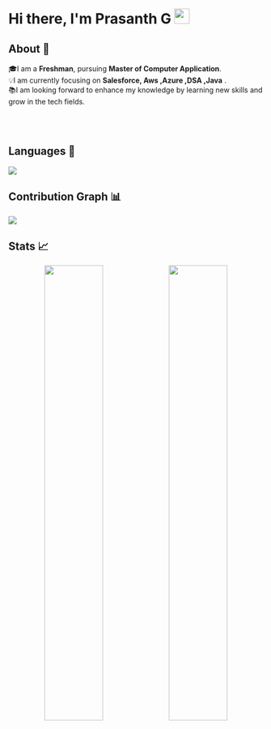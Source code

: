 
# Hi there, I'm Prasanth G <img src="https://raw.githubusercontent.com/aemmadi/aemmadi/master/wave.gif" width="30px">
## About 👋
🎓I am a **Freshman**, pursuing  **Master of Computer Application**. <br>
💡I am currently focusing on **Salesforce, Aws ,Azure ,DSA ,Java** . <br>
📚I am looking forward to enhance my knowledge by learning new skills and grow in the tech fields.

<!--[![Twitter Badge](https://img.shields.io/badge/Twitter-blue?style=flat&labelColor=1ca0f1&logo=twitter&logoColor=white&link=https://twitter.com/shawsamadrita)](https://twitter.com/prasanthg24)
[![Linkedin Badge](https://img.shields.io/badge/LinkedIn-darkblue?style=flat&labelColor=0e76a8&logo=linkedin&logoColor=white&link=https://www.linkedin.com/in/prasanth-gopinathan/)](https://www.linkedin.com/in/prasanth-gopinathan/)-->


<br/>
<br/>


## Languages 📝
<img
     src="https://github-readme-stats.vercel.app/api/top-langs/?username=prasanthg24&layout=compact&theme=tokyonight"
     />
## Contribution Graph 📊
<img
     src="https://activity-graph.herokuapp.com/graph?username=prasanthg24&theme=chartreuse-dark"
     />
## Stats 📈
<p align="center">
<img width="48%" src="https://github-readme-stats.vercel.app/api?username=prasanthg24&show_icons=true&theme=tokyonight" />     
 <img width="48%" src="https://github-readme-streak-stats.herokuapp.com/?user=prasanthg24&show_icons=true&theme=tokyonight" />
     <p/>

